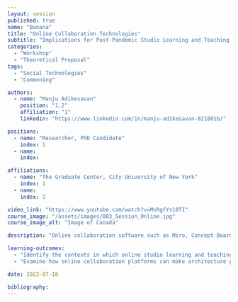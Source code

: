 ```yaml
---
layout: session
published: true
name: "Banana"
title: "Online Collaboration Technologies"
subtitle: "Implications for Post-Pandemic Studio Learning and Teaching Practices"
categories:
  - "Workshop"
  - "Theoretical Proposal"
tags:
  - "Social Technologies"
  - "Commoning"

authors:
  - name: "Manju Adikesavan"
    position: "1,2"
    affiliation: "1"
    linkedin: "https://www.linkedin.com/in/manju-adikesavan-021601b/"

positions:
  - name: "Researcher, PhD Candidate"
    index: 1
  - name:
    index:

affiliations:
  - name: "The Graduate Center, City University of New York"
    index: 1
  - name:
    index: 2

video_link: "https://www.youtube.com/watch?v=MsRgfYs10TI"
course_image: "/assets/images/003_Session_Online.jpg"
course_image_alt: "Image of Canada"

description: "Online collaboration software such as Miro, Concept Board, Zoom, and Skype replaced face-to-face studio teaching and learning during the COVID-19 pandemic. This workshop draws on participants' lived experience of remote studio learning and/or teaching during the pandemic to:"

learning-outcomes:
  - "Identify the contexts in which online studio learning and teaching practices will endure beyond the pandemic"
  - "​Examine how online collaboration platforms can make architecture pedagogy and learning more accessible, embedded in the real world, and globally connected."

date: 2022-07-18

bibliography:
---
```


​

